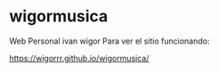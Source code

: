 # wigormusica
 Web Personal ivan wigor
 Para ver el sitio funcionando:
 
 https://wigorrr.github.io/wigormusica/
